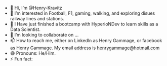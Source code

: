- 👋 Hi, I’m @Henry-Kravitz
- 👀 I’m interested in Football, F1, gaming, walking, and exploring disues railway lines and stations.
- 🌱 I Have just finished a bootcamp with HyperioNDev to learn skills as a Data Scientist.
- 💞️ I’m looking to collaborate on ...
- 📫 How to reach me, either on Linkedln as Henry Gammage, or facebook as Henry Gammage. My email address is henrygammage@hotmail.com
- 😄 Pronouns: He/Him.
- ⚡ Fun fact: 

<!---
Henry-Kravitz/Henry-Kravitz is a ✨ special ✨ repository because its `README.md` (this file) appears on your GitHub profile.
You can click the Preview link to take a look at your changes.
--->
